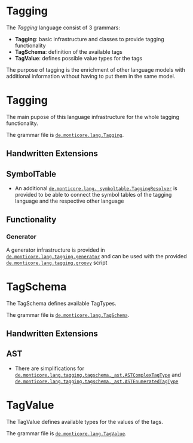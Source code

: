 # Tagging
The *Tagging* language consist of 3 grammars:
- **Tagging**: basic infrastructure and classes to provide tagging functionality 
- **TagSchema**: definition of the available tags
- **TagValue**: defines possible value types for the tags

The purpose of tagging is the enrichment of other language models with additional information without having to put them in the same model.

# Tagging
The main pupose of this language infrastructure for the whole tagging functionality.

The grammar file is [`de.monticore.lang.Tagging`](https://git.rwth-aachen.de/monticore/EmbeddedMontiArc/languages/Tagging/-/blob/master/src/main/grammars/de/monticore/lang/Tagging.mc4).

## Handwritten Extensions
## SymbolTable
- An additional [`de.monticore.lang._symboltable.TaggingResolver`](https://git.rwth-aachen.de/monticore/EmbeddedMontiArc/languages/Tagging/-/blob/master/src/main/java/de/monticore/lang/tagging/_symboltable/TaggingResolver.java) is provided to be able to connect the symbol tables of the tagging language and the respective other language

## Functionality
### Generator
A generator infrastructure is provided in [`de.monticore.lang.tagging.generator`](https://git.rwth-aachen.de/monticore/EmbeddedMontiArc/languages/Tagging/-/tree/master/src%2Fmain%2Fjava%2Fde%2Fmonticore%2Flang%2Ftagging%2Fgenerator) and can be used with the provided [`de.monticore.lang.tagging.groovy`](https://git.rwth-aachen.de/monticore/EmbeddedMontiArc/languages/Tagging/-/blob/master/src/main/resources/de/monticore/lang/tagging.groovy) script


# TagSchema
The TagSchema defines available TagTypes.

The grammar file is [`de.monticore.lang.TagSchema`](https://git.rwth-aachen.de/monticore/EmbeddedMontiArc/languages/Tagging/-/blob/master/src/main/grammars/de/monticore/lang/TagSchema.mc4).

## Handwritten Extensions
## AST
- There are simplifications for [`de.monticore.lang.tagging.tagschema._ast.ASTComplexTagType`](https://git.rwth-aachen.de/monticore/EmbeddedMontiArc/languages/Tagging/-/blob/master/src/main/java/de/monticore/lang/tagschema/_ast/ASTComplexTagType.java) and [`de.monticore.lang.tagging.tagschema._ast.ASTEnumeratedTagType`](https://git.rwth-aachen.de/monticore/EmbeddedMontiArc/languages/Tagging/-/blob/master/src/main/java/de/monticore/lang/tagschema/_ast/ASTEnumeratedTagType.java)


# TagValue
The TagValue defines available types for the values of the tags.

The grammar file is [`de.monticore.lang.TagValue`](https://git.rwth-aachen.de/monticore/EmbeddedMontiArc/languages/Tagging/-/blob/master/src/main/grammars/de/monticore/lang/TagValue.mc4).
